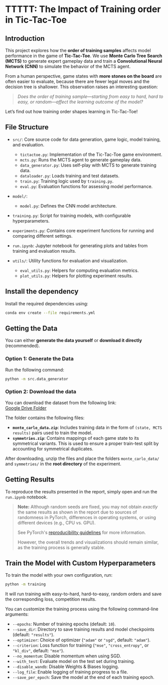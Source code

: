 # TTTTT: The Impact of Training order in Tic-Tac-Toe
## Introduction
This project explores how the **order of training samples** affects model performance in the game of **Tic-Tac-Toe**. We use **Monte Carlo Tree Search (MCTS)** to generate expert gameplay data and train a **Convolutional Neural Network (CNN)** to simulate the behavior of the MCTS agent.

From a human perspective, game states with **more stones on the board** are often easier to evaluate, because there are fewer legal moves and the decision tree is shallower. This observation raises an interesting question:

> *Does the order of training sample—starting from easy to hard, hard to easy, or random—affect the learning outcome of the model?*

Let’s find out how training order shapes learning in Tic-Tac-Toe!

## File Structure

- `src/`: Core source code for data generation, game logic, model training, and evaluation.
  - `tictactoe.py`: Implementation of the Tic-Tac-Toe game environment.
  - `mcts.py`: Runs the MCTS agent to generate gameplay data.
  - `data_generator.py`: Uses self-play with MCTS to generate training data.
  - `dataloader.py`: Loads training and test datasets.
  - `train.py`: Training logic used by `training.py`.
  - `eval.py`: Evaluation functions for assessing model performance.
  
- `model/`:
  - `model.py`: Defines the CNN model architecture.

- `training.py`: Script for training models, with configurable hyperparameters.

- `experiments.py`: Contains core experiment functions for running and comparing different settings.

- `run.ipynb`: Jupyter notebook for generating plots and tables from training and evaluation results.

- `utils/`: Utility functions for evaluation and visualization.
  - `eval_utils.py`: Helpers for computing evaluation metrics.
  - `plot_utils.py`: Helpers for plotting experiment results.


## Install the dependency

Install the required dependencies using:

```bash
conda env create --file requirements.yml
```

## Getting the Data

You can either **generate the data yourself** or **download it directly** (recommended).

### Option 1: Generate the Data

Run the following command:

```bash
python -m src.data_generator
```

### Option 2: Download the data
You can download the dataset from the following link:  
[Google Drive Folder](https://drive.google.com/drive/folders/1Nh7CXp5Gk3135Za5Cj1uRTLYP6VGn4Y3?usp=sharing)

The folder contains the following files:

- **`monte_carlo_data.zip`**: Includes training data in the form of `(state, MCTS results)` pairs used to train the model.
- **`symmetries.zip`**: Contains mappings of each game state to its symmetrical variants. This is used to ensure a proper train-test split by accounting for symmetrical duplicates.

After downloading, unzip the files and place the folders `monte_carlo_data/` and `symmetries/` in the **root directory** of the experiment.

## Getting Results

To reproduce the results presented in the report, simply open and run the `run.ipynb` notebook.

> **Note:** Although random seeds are fixed, you may not obtain *exactly* the same results as shown in the report due to sources of randomness in PyTorch, differences in operating systems, or using different devices (e.g., CPU vs. GPU).
> 
> See PyTorch's [reproducibility guidelines](https://pytorch.org/docs/stable/notes/randomness.html) for more information.
> 
> However, the overall trends and visualizations should remain similar, as the training process is generally stable.

## Train the Model with Custom Hyperparameters

To train the model with your own configuration, run:

```bash
python -m training
```
It will run training with easy-to-hard, hard-to-easy, random orders and save the corresponding loss, competition results.

You can customize the training process using the following command-line arguments:
  - `--epochs`: Number of training epochs (default: `10`).
  - `--save_dir`: Directory to save training results and model checkpoints (default: `"results"`).
  - `--optimizer`: Choice of optimizer (`"adam"` or `"sgd"`, default: `"adam"`).
  - `--criterion`: Loss function for training (`"mse"`, `"cross_entropy"`, or `"kl_div"`, default: `"mse"`).
  - `--no_momentum`: Disable momentum when using SGD.
  - `--with_test`: Evaluate model on the test set during training.
  - `--disable_wandb`: Disable Weights & Biases logging.
  - `--log_file`: Enable logging of training progress to a file.
  - `--save_per_epoch`: Save the model at the end of each training epoch.

